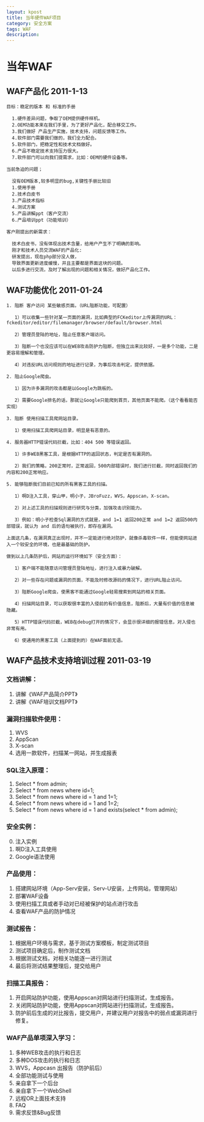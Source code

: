 ```yaml
---
layout: kpost
title: 当年硬件WAF项目
category: 安全方案
tags: WAF
description: 
---
```


# 当年WAF

## WAF产品化 2011-1-13

    目标：稳定的版本 和 标准的手册
    
      1.硬件差异问题，争取了OEM提供硬件样机。
      2.OEM功能本来在我们手里，为了更好产品化，配合移交工作。
      3.我们做好 产品生产实施，技术支持，问题反馈等工作。
      4.软件部门需要我们做的，我们全力配合。
      5.软件部门，把稳定性和技术文档做好。
      6.产品不稳定技术支持压力很大。
      7.软件部门可以向我们提需求，比如：OEM的硬件设备等。
    
    当前急迫的问题；
    
      没有OEM版本,较多明显的bug,关键性手册比较旧
      1.使用手册
      2.技术白皮书
      3.产品技术指标
      4.测试方案
      5.产品讲解ppt（客户交流）
      6.产品培训ppt（功能培训）
      
    客户刚提出的新需求：
    
      技术白皮书，没有体现出技术含量，给用户产生不了明确的影响。
      刚才和技术人员交流WAF的产品化:
      研发提出，现在php部分没人做，
      导致界面更新进度缓慢，并且主要都是界面这块的问题。
      以后多进行交流，及时了解出现的问题和相关情况，做好产品化工作。


## WAF功能优化 2011-01-24

    1. 阻断 客户访问 某些敏感页面。（URL阻断功能，可配置）
    
       1）可以收集一些针对某一页面的漏洞，比如典型的FCKeditor上传漏洞的URL：fckeditor/editor/filemanager/browser/default/browser.html
       
       2）管理员登陆的地址，阻止任意客户端访问。
       
       3）阻断一个也没应该可以在WEB攻击防护力阻断，但独立出来比较好，一是多个功能，二是更容易理解和管理。
       
       4）对违反URL访问规则的地址进行记录，为事后攻击判定，提供依据。
       
    2. 阻止Google爬虫。
    
       1）因为许多漏洞的攻击都是以Google为跳板的。
       
       2）需要Google排名的话，那就让Google只能爬到首页，其他页面不能爬。（这个看看能否实现）
       
    3. 阻断 使用扫描工具爬网站目录。
    
       1）使用扫描工具爬网站目录，明显是有恶意的。
       
    4. 服务器HTTP错误代码拦截，比如：404 500 等错误返回。
    
       1）许多WEB黑客工具，是根据HTTP的返回状态，判定是否有漏洞的。
       
       2）我们的策略，200正常时，正常返回，500内部错误时，我们进行拦截，同时返回我们的内容和200正常响应。
       
    5. 能够阻断我们目前已知的所有黑客工具的扫描。
    
       1）啊D注入工具，穿山甲，明小子，JBroFuzz，WVS，Appscan，X-scan。
       
       2）对上述工具的扫描规则进行研究与分类，加强攻击识别能力。
       
       3）例如：明小子检查Sql漏洞的方式就是，and 1=1 返回200正常 and 1=2 返回500内部错误，就认为 and 后的语句被执行，即存在漏洞。
       
    上面这几条，在漏洞真正出现时，并不一定能进行绝对防护，就像杀毒软件一样，但能使网站进入一个较安全的环境，也是最基础的防护。
    
    做到以上几条防护后，网站的运行环境如下（安全方面）：
    
       1）客户端不能随意访问管理员登陆地址，进行注入或暴力破解。
       
       2）对一些存在问题或漏洞的页面，不能及时修改源码的情况下，进行URL阻止访问。
       
       3）阻断Google爬虫，使黑客不能通过Google轻易搜索到网站的相关页面。
       
       4）扫描网站目录，可以获取很丰富的入侵前的有价值信息，阻断后，大量有价值的信息被隐藏。
       
       5）HTTP错误代码拦截，WEB在debug打开的情况下，会显示很详细的报错信息，对入侵也非常有用。
       
       6）使通用的黑客工具（上面提到的）在WAF面前无语。


## WAF产品技术支持培训过程 2011-03-19

### 文档讲解：

  1. 讲解《WAF产品简介PPT》
  2. 讲解《WAF培训文档PPT》
  
### 漏洞扫描软件使用：

  1. WVS
  2. AppScan
  3. X-scan
  4. 选用一款软件，扫描某一网站，并生成报表
  
### SQL注入原理：

  1. Select * from admin;
  2. Select * from news where id=1;
  3. Select * from news where id = 1 and 1=1;
  4. Select * from news where id = 1 and 1=2;
  5. Select * from news where id = 1 and exists(select * from admin);

### 安全实例：

  0. 注入实例
  1. 啊D注入工具使用
  2. Google语法使用
  
### 产品使用：

  1. 搭建网站环境（App-Serv安装，Serv-U安装，上传网站，管理网站）
  2. 部署WAF设备
  3. 使用扫描工具或者手动对已经被保护的站点进行攻击
  4. 查看WAF产品的防护情况
  
### 测试报告：

  1. 根据用户环境与需求，基于测试方案模板，制定测试项目
  2. 测试项目确定后，制作测试文档
  3. 根据测试文档，对相关功能逐一进行测试
  4. 最后将测试结果整理后，提交给用户
  
### 扫描工具报告：

  1. 开启网站防护功能，使用Appscan对网站进行扫描测试，生成报告。
  2. 关闭网站防护功能，使用Appscan对网站进行扫描测试，生成报告。
  3. 防护前后生成的对比报告，提交用户，并建议用户对报告中的弱点或漏洞进行修复。
  
### WAF产品单项深入学习：

  1. 多种WEB攻击的执行和日志
  2. 多种DOS攻击的执行和日志
  3. WVS，Appcasn 出报告（防护前后）
  4. 全部功能测试与使用
  5. 亲自拿下一个后台
  6. 亲自拿下一个WebShell
  7. 远程OR上面技术支持
  8. FAQ
  9. 需求反馈&Bug反馈
 
